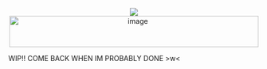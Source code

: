 
<p align="middle"><img src="https://github.com/user-attachments/assets/81342f54-a31a-42a7-a358-c4bab737f9ec"/>

<img width="500" height="63" alt="image" src="https://github.com/user-attachments/assets/ff928637-e2e4-4e89-b39b-ad15f8131880" />


WIP!! COME BACK WHEN IM PROBABLY DONE >w<

